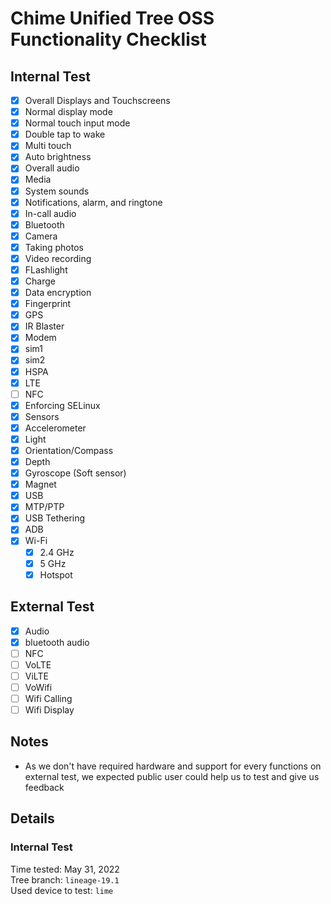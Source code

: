 # Chime Unified Tree OSS Functionality Checklist

## Internal Test
 * [X]  Overall Displays and Touchscreens
   * [X]  Normal display mode
   * [X]  Normal touch input mode
   * [X]  Double tap to wake
   * [X]  Multi touch
   * [X]  Auto brightness
 * [X]  Overall audio
   * [X]  Media
   * [X]  System sounds
   * [X]  Notifications, alarm, and ringtone
   * [X]  In-call audio
 * [X]  Bluetooth
 * [X]  Camera
   * [X]  Taking photos
   * [X]  Video recording
   * [X]  FLashlight
 * [X]  Charge
 * [X]  Data encryption
 * [X]  Fingerprint
 * [X]  GPS
 * [X]  IR Blaster
 * [X]  Modem
   * [x]  sim1
   * [X]  sim2
   * [X]  HSPA
   * [x]  LTE
 * [ ]  NFC
 * [X]  Enforcing SELinux
 * [X]  Sensors
   * [X]  Accelerometer
   * [X]  Light
   * [X]  Orientation/Compass
   * [X]  Depth
   * [X]  Gyroscope (Soft sensor)
   * [X]  Magnet
 * [x]  USB
   * [X]  MTP/PTP
   * [X]  USB Tethering
   * [X]  ADB
* [X]  Wi-Fi
   * [X]  2.4 GHz
   * [X]  5 GHz
   * [X]  Hotspot

## External Test
 * [X]  Audio
   * [X]  bluetooth audio
 * [ ]  NFC
 * [ ]  VoLTE
 * [ ]  ViLTE
 * [ ]  VoWifi
 * [ ]  Wifi Calling
 * [ ]  Wifi Display
 
## Notes

- As we don't have required hardware and support for every functions on external test, we expected public user could help us to test and give us feedback

## Details

### Internal Test
Time tested: May 31, 2022  
Tree branch: ```lineage-19.1```  
Used device to test: ```lime```
